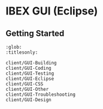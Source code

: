# IBEX GUI (Eclipse)

## Getting Started

```{toctree}
:glob:
:titlesonly:

client/GUI-Building
client/GUI-Coding
client/GUI-Testing
client/GUI-Eclipse
client/GUI-CSS
client/GUI-Other
client/GUI-Troubleshooting
client/GUI-Design
```
